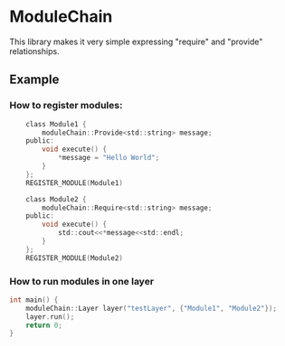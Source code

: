 # ModuleChain

This library makes it very simple expressing "require" and "provide" relationships.

## Example
### How to register modules:
```c
	class Module1 {
		moduleChain::Provide<std::string> message;
	public:
		void execute() {
			*message = "Hello World";
		}
	};
	REGISTER_MODULE(Module1)

	class Module2 {
		moduleChain::Require<std::string> message;
	public:
		void execute() {
			std::cout<<*message<<std::endl;
		}
	};
	REGISTER_MODULE(Module2)
```

### How to run modules in one layer
```c
int main() {
	moduleChain::Layer layer("testLayer", {"Module1", "Module2"});
	layer.run();
	return 0;
}
```
